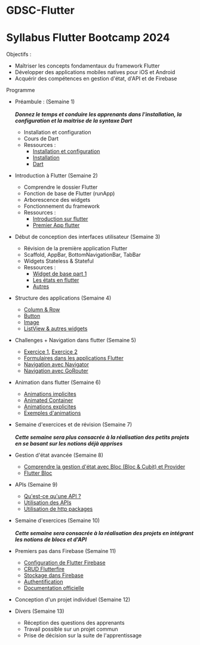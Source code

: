 # GDSC-Flutter
# Syllabus Flutter Bootcamp 2024

Objectifs :

- Maîtriser les concepts fondamentaux du framework Flutter
- Développer des applications mobiles natives pour iOS et Android
- Acquérir des compétences en gestion d'état, d'API et de Firebase

Programme
- Préambule : (Semaine 1)
  <br/><br />*__Donnez le temps et conduire les apprenants dans l'installation, la configuration et la maitrise de la syntaxe Dart__*
  - Installation et configuration
  - Cours de Dart
  - Ressources :
    - [Installation et configuration](https://youtu.be/RTeSJLDjgds)
    - [Installation](https://www.youtube.com/watch?v=J6EPG7PUV54&list=PLlYd6e7tOfNhB0dHpdb4kI-zC8EjVH3cw&index=1&pp=iAQB)
    - [Dart](https://youtu.be/nEky-iolnHQ)

- Introduction à Flutter (Semaine 2)
  - Comprendre le dossier Flutter
  - Fonction de base de Flutter (runApp)
  - Arborescence des widgets
  - Fonctionnement du framework
  - Ressources :
    - [Introduction sur flutter](https://youtu.be/0qMo6s1tPhE)
    - [Premier App flutter](https://www.youtube.com/watch?v=f-gbb0SAvp8&list=PLlYd6e7tOfNhB0dHpdb4kI-zC8EjVH3cw&index=2&pp=iAQB)
- Début de conception des interfaces utilisateur (Semaine 3)
  - Révision de la première application Flutter
  - Scaffold, AppBar, BottomNavigationBar, TabBar
  - Widgets Stateless & Stateful
   - Ressources :
      - [Widget de base part 1](https://www.youtube.com/watch?v=-NFKLRXLm2o&list=PLlYd6e7tOfNhB0dHpdb4kI-zC8EjVH3cw&index=3&pp=iAQB)
      - [Les états en flutter](https://www.youtube.com/watch?v=L34oHhDCeso&list=PLlYd6e7tOfNhB0dHpdb4kI-zC8EjVH3cw&index=6&pp=iAQB)
      - [Autres](https://www.youtube.com/watch?v=jG5NTcSX7ps&t=229s)
      
- Structure des applications (Semaine 4)
  - [Column & Row](https://www.youtube.com/watch?v=L34oHhDCeso&list=PLlYd6e7tOfNhB0dHpdb4kI-zC8EjVH3cw&index=6&pp=iAQB)
  - [Button](https://www.youtube.com/watch?v=nilDPMi2NAw&list=PLlYd6e7tOfNhB0dHpdb4kI-zC8EjVH3cw&index=7&pp=iAQB)
  - [Image](https://www.youtube.com/watch?v=GULdqybyPSs&list=PLlYd6e7tOfNhB0dHpdb4kI-zC8EjVH3cw&index=8&pp=iAQB)
  - [ListView & autres widgets](https://www.youtube.com/watch?v=qOodfnZTHT0&list=PLlYd6e7tOfNhB0dHpdb4kI-zC8EjVH3cw&index=11&pp=iAQB)
- Challenges + Navigation dans flutter (Semaine 5)
  - [Exercice 1](https://www.youtube.com/watch?v=HFgB0K2yzbs&list=PLlYd6e7tOfNhB0dHpdb4kI-zC8EjVH3cw&index=12&pp=iAQB), [Exercice 2](https://www.youtube.com/watch?v=hYb-Ei2F8qo&list=PLlYd6e7tOfNhB0dHpdb4kI-zC8EjVH3cw&index=13&pp=iAQB)
  - [Formulaires dans les applications Flutter](https://youtu.be/zFzQPqvlwWw)
  - [Navigation avec Navigator](https://youtu.be/Ctu1Tef9jIg)
  - [Navigation avec GoRouter](https://youtu.be/QwlrHjBYQ2M)
- Animation dans flutter (Semaine 6)
  - [Animations implicites](https://youtu.be/IVTjpW3W33s)
  - [Animated Container](https://youtu.be/fw6enVVhHL8)
  - [Animations explicites](https://youtu.be/CunyH6unILQ?list=PLjxrf2q8roU2v6UqYlt_KPaXlnjbYySua)
  - [Exemples d'animations](https://youtu.be/XYiP09ihsKA)
- Semaine d'exercices et de révision (Semaine 7)
  <br/><br />*__Cette semaine sera plus consacrée à la réalisation des petits projets en se basant sur les notions déjà apprises__*
- Gestion d'état avancée (Semaine 8)
  - [Comprendre la gestion d'état avec Bloc (Bloc & Cubit) et Provider](https://youtu.be/tt8iTShk_e0)
  - [Flutter Bloc](https://youtu.be/hTExlt1nJZI)
- APIs (Semaine 9)
  - [Qu'est-ce qu'une API ?](https://youtu.be/Jc_Riqr58tA)
  - [Utilisation des APIs](https://youtu.be/hTExlt1nJZI)
  - [Utilisation de http packages](https://youtu.be/MAvxIeRZ1q8)
- Semaine d'exercices (Semaine 10)
  <br/><br />*__Cette semaine sera consacrée à la réalisation des projets en intégrant les notions de blocs et d'API__*
- Premiers pas dans Firebase (Semaine 11)
  - [Configuration de Flutter Firebase](https://youtu.be/FkFvQ0SaT1I)
  - [CRUD Flutterfire](https://youtu.be/iQOvD0y-xnw)
  - [Stockage dans Firebase](https://youtu.be/WDqi-ZUXHEo)
  - [Authentification](https://youtu.be/k7TVYn5jwQk?si=Cm-IlX6AXwIxl2ke)
  - [Documentation officielle](https://firebase.flutter.dev/docs/overview/)
- Conception d'un projet individuel (Semaine 12)
- Divers (Semaine 13)
  - Réception des questions des apprenants
  - Travail possible sur un projet commun
  - Prise de décision sur la suite de l'apprentissage
